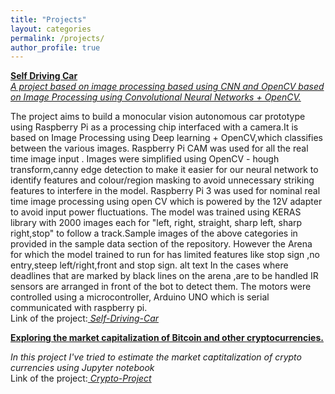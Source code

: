 ```yaml
---
title: "Projects"
layout: categories
permalink: /projects/
author_profile: true
---
```

<b><u>Self Driving Car</u></b><br>
<i><u>A project based on image processing based using CNN and OpenCV based on Image Processing using Convolutional Neural Networks + OpenCV.</u></i>

The project aims to build a monocular vision autonomous car prototype using Raspberry Pi as a processing chip interfaced with a camera.It is based on Image Processing using Deep learning + OpenCV,which classifies between the various images. Raspberry Pi CAM was used for all the real time image input . Images were simplified using OpenCV - hough transform,canny edge detection to make it easier for our neural network to identify features and colour/region masking to avoid unnecessary striking features to interfere in the model. Raspberry Pi 3 was used for nominal real time image processing using open CV which is powered by the 12V adapter to avoid input power fluctuations. The model was trained using KERAS library with 2000 images each for "left, right, straight, sharp left, sharp right,stop" to follow a track.Sample images of the above categories in provided in the sample data section of the repository. However the Arena for which the model trained to run for has limited features like stop sign ,no entry,steep left/right,front and stop sign. alt text In the cases where deadlines that are marked by black lines on the arena ,are to be handled IR sensors are arranged in front of the bot to detect them. The motors were controlled using a microcontroller, Arduino UNO which is serial communicated with raspberry pi.<br>
Link of the project:<i><a href="https://github.com/jpsxlr8/Self-Driving-Car"> Self-Driving-Car </a></i>

<b><u>Exploring the market capitalization of Bitcoin and other cryptocurrencies.</u></b><br>
 
<i> In this project I've tried to estimate the market captitalization of crypto currencies using Jupyter notebook</i><br>
Link of the project:<i><a href="https://github.com/jpsxlr8/Exploring-the-Bitcoin-Cryptocurrency-Market"> Crypto-Project </a></i>
